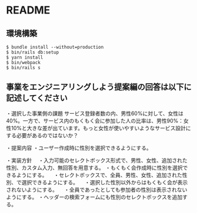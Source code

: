 # README

## 環境構築
```
$ bundle install --without=production
$ bin/rails db:setup
$ yarn install
$ bin/webpack
$ bin/rails s
```

## 事業をエンジニアリングしよう提案編の回答は以下に記述してください
・選択した事業側の課題
サービス登録者数の内、男性60%に対して、女性は40%。一方で、サービス内のもくもく会に参加した人の比率は、男性90%：女性10%と大きな差が出ています。もっと女性が使いやすいようなサービス設計にする必要があるのではないか？

・提案内容
・ユーザー作成時に性別を選択できるようにする。

・実装方針
　・入力可能のセレクトボックス形式で、男性、女性、追加された性別、カスタム入力、無回答を用意する。
・もくもく会作成時に性別を選択できるようにする。
　・セレクトボックスで、全員、男性、女性、追加された性別、で選択できるようにする。
　・選択した性別以外からはもくもく会が表示されないようにする。
　・全員であったとしても参加者の性別は表示されないようにする。
・ヘッダーの検索フォームにも性別のセレクトボックスを追加する。